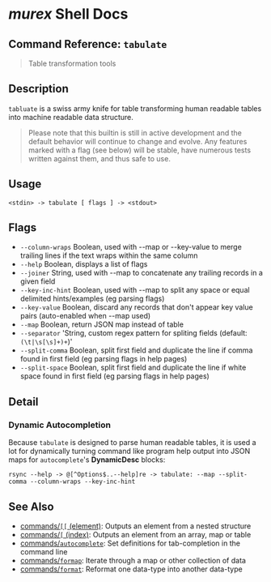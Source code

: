 # _murex_ Shell Docs

## Command Reference: `tabulate`

> Table transformation tools

## Description

`tabluate` is a swiss army knife for table transforming human readable tables
into machine readable data structure.

> Please note that this builtin is still in active development and the default
> behavior will continue to change and evolve. Any features marked with a flag
> (see below) will be stable, have numerous tests written against them, and
> thus safe to use.

## Usage

    <stdin> -> tabulate [ flags ] -> <stdout>

## Flags

* `--column-wraps`
    Boolean, used with --map or --key-value to merge trailing lines if the text wraps within the same column
* `--help`
    Boolean, displays a list of flags
* `--joiner`
    String, used with --map to concatenate any trailing records in a given field
* `--key-inc-hint`
    Boolean, used with --map to split any space or equal delimited hints/examples (eg parsing flags)
* `--key-value`
    Boolean, discard any records that don't appear key value pairs (auto-enabled when --map used)
* `--map`
    Boolean, return JSON map instead of table
* `--separator`
    'String, custom regex pattern for spliting fields (default: `(\t|\s[\s]+)+`)'
* `--split-comma`
    Boolean, split first field and duplicate the line if comma found in first field (eg parsing flags in help pages)
* `--split-space`
    Boolean, split first field and duplicate the line if white space found in first field (eg parsing flags in help pages)

## Detail

### Dynamic Autocompletion

Because `tabulate` is designed to parse human readable tables, it is used a lot
for dynamically turning command like program help output into JSON maps for
`autocomplete`'s **DynamicDesc** blocks:

    rsync --help -> @[^Options$..--help]re -> tabulate: --map --split-comma --column-wraps --key-inc-hint

## See Also

* [commands/`[[` (element)](../commands/element.md):
  Outputs an element from a nested structure
* [commands/`[` (index)](../commands/index.md):
  Outputs an element from an array, map or table
* [commands/`autocomplete`](../commands/autocomplete.md):
  Set definitions for tab-completion in the command line
* [commands/`formap`](../commands/formap.md):
  Iterate through a map or other collection of data
* [commands/`format`](../commands/format.md):
  Reformat one data-type into another data-type